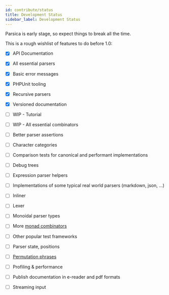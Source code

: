 ```yaml
---
id: contribute/status
title: Development Status
sidebar_label: Development Status
---
```



Parsica is early stage, so expect things to break all the time. 

This is a rough wishlist of features to do before 1.0:

- [x] API Documentation
- [x] All essential parsers
- [x] Basic error messages
- [x] PHPUnit tooling
- [x] Recursive parsers
- [x] Versioned documentation


- [ ] WIP - Tutorial
- [ ] WIP - All essential combinators


- [ ] Better parser assertions
- [ ] Character categories
- [ ] Comparison tests for canonical and performant implementations
- [ ] Debug trees
- [ ] Expression parser helpers
- [ ] Implementations of some typical real world parsers (markdown, json, ...)
- [ ] Inliner
- [ ] Lexer
- [ ] Monoidal parser types
- [ ] More [monad combinators](https://hackage.haskell.org/package/base-4.14.0.0/docs/Control-Monad.html#v:-62--61--62-) 
- [ ] Other popular test frameworks
- [ ] Parser state, positions
- [ ] [Permutation phrases](https://www.cs.ox.ac.uk/jeremy.gibbons/wg21/meeting56/loeh-paper.pdf)
- [ ] Profiling & performance
- [ ] Publish documentation in e-reader and pdf formats
- [ ] Streaming input

